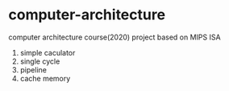 # computer-architecture

computer architecture course(2020) project based on MIPS ISA

1. simple caculator
2. single cycle
3. pipeline
4. cache memory
